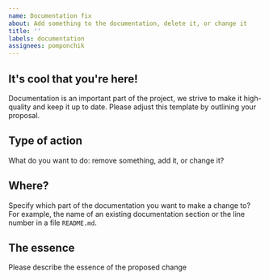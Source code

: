 ```yaml
---
name: Documentation fix
about: Add something to the documentation, delete it, or change it
title: ''
labels: documentation
assignees: pomponchik
---
```


## It's cool that you're here!

Documentation is an important part of the project, we strive to make it high-quality and keep it up to date. Please adjust this template by outlining your proposal.


## Type of action

What do you want to do: remove something, add it, or change it?


## Where?

Specify which part of the documentation you want to make a change to? For example, the name of an existing documentation section or the line number in a file `README.md`.


## The essence

Please describe the essence of the proposed change
